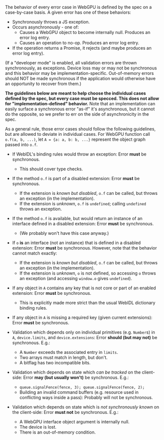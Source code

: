 The behavior of every error case in WebGPU is defined by the spec on a
case-by-case basis. A given error has one of these behaviors:

* Synchronously throws a JS exception.
* Occurs asynchronously - one of:
  * Causes a WebGPU object to become internally null. Produces an error log entry.
  * Causes an operation to no-op. Produces an error log entry.
* If the operation returns a Promise, it rejects (and maybe produces an error log entry).

(If a "developer mode" is enabled, all validation errors are thrown
synchronously, as exceptions. Device loss may or may not be synchronous and
this behavior may be implementation-specific.
Out-of-memory errors should NOT be made synchronous if the application would
otherwise have an opportunity to recover from them.)

**The guidelines below are meant to help choose the individual cases defined by
the spec, but every case must be specced. This does not allow for
"implementation-defined" behavior.** Note that an implementation can easily
surface a synchronous error "as-if" it's asynchronous, but it cannot do the
opposite, so we prefer to err on the side of asynchronicity in the spec.

As a general rule, those error cases should follow the following guidelines,
but are allowed to deviate in individual cases. For WebGPU function call
`o.f(a, b, ...)`, let `A = {a: a, b: b, ...}` represent the object graph
passed into `o.f`.

* If WebIDL's binding rules would throw an exception: Error **must** be synchronous.
    * This should cover type checks.

* If the method `o.f` is part of a disabled extension: Error **must** be synchronous.
    * If the extension is *known but disabled*, `o.f` can be called, but
      throws an exception (in the implementation).
    * If the extension is *unknown*, `o.f` is `undefined`;
      calling `undefined` throws an exception.

* If the method `o.f` is available, but would return an instance of an
  interface defined in a disabled extension: Error **must** be synchronous.
    * (We probably won't have this case anyway.)

* If `o` **is** an interface (not an instance) that is defined in a disabled
  extension: Error **must** be synchronous. However, note that the behavior
  cannot match exactly:
    * If the extension is *known but disabled*, `o.f` can be called, but
      throws an exception (in the implementation).
    * If the extension is *unknown*, `o` is not defined, so accessing `o`
      throws an exception (and accessing `window.o` gives `undefined`).

* If any object in `A` contains any key that is not core or part of an enabled
  extension: Error **must** be synchronous.
    * This is explicitly made more strict than the usual WebIDL dictionary
      binding rules.

* If any object in `A` is missing a required key (given current extensions): Error **must** be synchronous.

* Validation which depends only on individual primitives (e.g. `Number`s) in
  `A`, `device.limits`, and `device.extensions`:
  Error **should (but may not)** be synchronous.
  E.g.:
    * A `Number` exceeds the associated entry in `limits`.
    * Two arrays must match in length, but don't.
    * A bitflag has two incompatible bits.

* Validation which depends on state which *can be tracked* on the client-side:
  Error **may (but usually won't)** be synchronous.
  E.g.:
    * `queue.signalFence(fence, 3); queue.signalFence(fence, 2);`
    * Building an invalid command buffers (e.g. resource used in conflicting
      ways inside a pass): Probably will not be synchronous.

* Validation which depends on state which is *not synchronously known* on the client-side:
  Error **must not** be synchronous.
  E.g.:
    * A WebGPU interface object argument is internally null.
    * The device is lost.
    * There is an out-of-memory condition.
